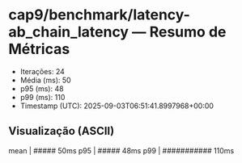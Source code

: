 # cap9/benchmark/latency-ab_chain_latency — Resumo de Métricas

- Iterações: 24
- Média (ms): 50
- p95 (ms): 48
- p99 (ms): 110
- Timestamp (UTC): 2025-09-03T06:51:41.8997968+00:00

## Visualização (ASCII)

mean     | ##### 50ms
p95      | ##### 48ms
p99      | ########### 110ms
